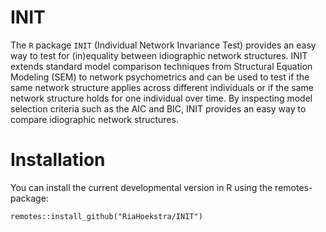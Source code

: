 # INIT

The `R` package `INIT` (Individual Network Invariance Test) provides an easy way to test for (in)equality between idiographic network structures. INIT extends standard model comparison techniques from Structural Equation Modeling (SEM) to network psychometrics and can be used to test if the same network structure applies across different individuals or if the same network structure holds for one individual over time. By inspecting model selection criteria such as the AIC and BIC, INIT provides an easy way to compare idiographic network structures.

# Installation 

You can install the current developmental version in R using the remotes-package:

```
remotes::install_github("RiaHoekstra/INIT")
```
